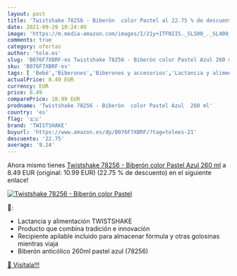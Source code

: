 ```yaml
---
layout: post
title: 'Twistshake 78256 - Biberón  color Pastel al 22.75 % de descuento'
date: 2021-09-29 10:24:49
image: 'https://m.media-amazon.com/images/I/21y+ITFNIIS._SL500_._SL400_.jpg'
comments: true
category: ofertas
author: 'tole.es'
slug: 'B076F7XBRF-es Twistshake 78256 - Biberón color Pastel Azul 260 ml'
sku: 'B076F7XBRF-es'
tags: [ 'Bebé','Biberones','Biberones y accesorios','Lactancia y alimentación','biberón','twistshake', ]
actualPrice: 8.49 EUR
currency: EUR
price: 8.49
comparePrice: 10.99 EUR
prodname: 'Twistshake 78256 - Biberón  color Pastel Azul  260 ml'
country: 'es'
flag: '🇪🇸'
brand: 'TWISTSHAKE'
buyurl: 'https://www.amazon.es/dp/B076F7XBRF/?tag=tolees-21'
descuento: '22.75'
average: '9.24'
---
```


Ahora mismo tienes [Twistshake 78256 - Biberón  color Pastel Azul  260 ml](https://www.amazon.es/dp/B076F7XBRF/?tag=tolees-21) a 8.49 EUR (original: 10.99 EUR) (22.75 %  de descuento) en el siguiente enlace!

[![Twistshake 78256 - Biberón  color Pastel](https://m.media-amazon.com/images/I/21y+ITFNIIS._SL500_._SL400_.jpg)](https://www.amazon.es/dp/B076F7XBRF/?tag=tolees-21)

🔎:

- Lactancia y alimentación TWISTSHAKE
- Producto que combina tradición e innovación
- Recipiente apilable incluido para almacenar fórmula y otras golosinas mientras viaja
- Biberón anticólico 260ml pastel azul (78256)

[🛒 Visítala!!!](https://www.amazon.es/dp/B076F7XBRF/?tag=tolees-21)
